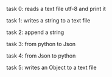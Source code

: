 task 0: reads a text file utf-8 and print it

task 1: writes a string to a text file

task 2: append a string

task 3: from python to Json

task 4: from Json to python

task 5: writes an Object to a text file
